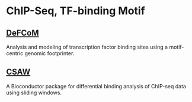 # ChIP-Seq, TF-binding Motif

## [DeFCoM](https://academic.oup.com/bioinformatics/article/33/7/956/2623047) 
Analysis and modeling of transcription factor binding sites using a motif-centric genomic footprinter.

## [CSAW](https://academic.oup.com/nar/article/44/5/e45/2464481)
A Bioconductor package for differential binding analysis of ChIP-seq data using sliding windows.


